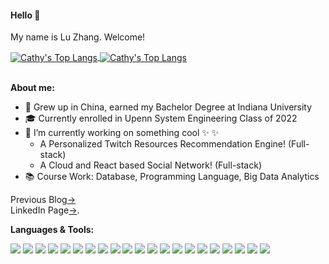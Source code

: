 #### Hello 🤗
My name is Lu Zhang. Welcome!

<a href="github.com/la-vie-de-chat">
 <img align="center" src="https://github-readme-stats.vercel.app/api?username=la-vie-de-chat&theme=great-gatsby&showicons=true&count_private=true)](https://github.com/la-vie-de-chat/github-readme-stats" alt="Cathy's Top Langs" />
</a>

<a href="github.com/la-vie-de-chat">
 <img align="center" src="https://github-readme-stats.vercel.app/api/top-langs/?username=la-vie-de-chat&theme=great-gatsby&showicons=true)](https://github.com/la-vie-de-chat/github-readme-stats" alt="Cathy's Top Langs" />
</a>



<br/>
<br/>

**About me:**

* 🌱 Grew up in China, earned my Bachelor Degree at Indiana University
* 🎓 Currently enrolled in Upenn System Engineering Class of 2022
* 🔭 I’m currently working on something cool ✨  ✨ <br />
    <ul><li>A Personalized Twitch Resources Recommendation Engine! (Full-stack)</li></ul>
    <ul><li>A Cloud and React based Social Network! (Full-stack)</li></ul>
* 📚 Course Work: Database, Programming Language, Big Data Analytics


Previous Blog<a target="_blank" href="https://cuijingnansimona.medium.com/how-hiv-population-distribution-and-gender-differences-affect-our-lives-14cadcae61c5">→</a> <br />
LinkedIn Page<a href="https://www.linkedin.com/in/zhang547/">→</a>.


**Languages & Tools:**

<img src="http://img.shields.io/badge/-Java-F89820?style=flat&logo=java&logoColor=white"> <img src="https://img.shields.io/badge/-Python-black?style=flat&logo=python&logoColor=white"> <img src="https://img.shields.io/badge/-JavaScript-eed718?style=flat&logo=javascript&logoColor=ffffff"> <img src="https://img.shields.io/badge/-React-000000?style=flat&logo=react&logoColor=00c8ff"> <img src = "https://img.shields.io/badge/-HTML5-E34F26?style=flat&logo=html5&logoColor=white"> <img src = "https://img.shields.io/badge/-CSS3-1572B6?style=flat&logo=css3&logoColor=white"> <img src="https://img.shields.io/badge/-Spring Boot-4DB33D?style=flat&logo=spring&logoColor=FFFFFF"> <img src="https://img.shields.io/badge/-MySQL-F29111?style=flat&logo=mysql&logoColor=FFFFFF"> <img src="http://img.shields.io/badge/-Elasticsearch-4285F4?style=flat&logo=elasticsearch&logoColor=white"> <img src="https://img.shields.io/badge/-Spark-eed718?style=flat&logo=apache-spark&logoColor=ffffff"> <img src="http://img.shields.io/badge/-AWS-F89820?style=flat&logo=amazon&logoColor=white"> <img src="http://img.shields.io/badge/-Google%20Cloud%20Platform-4285F4?style=flat&logo=google%20cloud&logoColor=white"> <img src="http://img.shields.io/badge/-Spring-430098?style=flat&logo=spring&logoColor=white"> <img src="http://img.shields.io/badge/-Oracle-F1502F?style=flat&logo=oracle&logoColor=FFFFFF"> <img src="https://img.shields.io/badge/-Linux-4DB33D?style=flat&logo=linux&logoColor=FFFFFF"> <img src="http://img.shields.io/badge/-Maven-430098?style=flat&logo=apache-maven&logoColor=white"> <img src="https://img.shields.io/badge/-Ant-659ad2?style=flat&logo=ant-design&logoColor=ffffff"> <img src="http://img.shields.io/badge/-Git-F1502F?style=flat&logo=git&logoColor=FFFFFF"> <img src="http://img.shields.io/badge/-Tomcat-007ACC?style=flat&logo=apachetomcat&logoColor=white"> <img src="https://img.shields.io/badge/-Hibernate-cc6699?style=flat&logo=hibernate&logoColor=ffffff"> <img src="http://img.shields.io/badge/-Github-000000?style=flat&logo=github&logoColor=FFFFFF">

